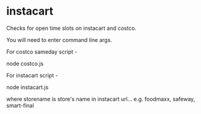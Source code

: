 # instacart

Checks for open time slots on instacart and costco.

You will need to enter command line args.

For costco sameday script -

node costco.js <username> <password> <zip>

For instacart script -

node instacart.js <storename> <username> <password> <zip>
  
where storename is store's name in instacart url... e.g. foodmaxx, safeway, smart-final
